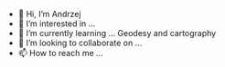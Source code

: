 - 👋 Hi, I’m Andrzej
- 👀 I’m interested in ...
- 🌱 I’m currently learning ... Geodesy and cartography
- 💞️ I’m looking to collaborate on ...
- 📫 How to reach me ...

<!---
nodus95/nodus95 is a ✨ special ✨ repository because its `README.md` (this file) appears on your GitHub profile.
You can click the Preview link to take a look at your changes.
--->
